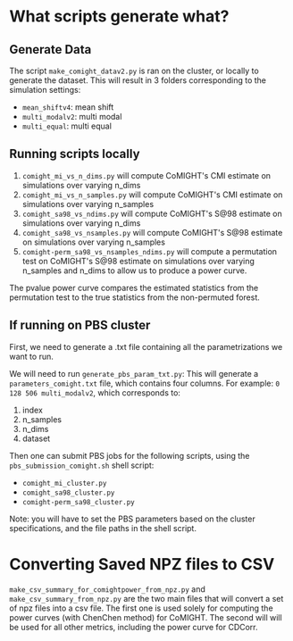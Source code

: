 # What scripts generate what?

## Generate Data

The script `make_comight_datav2.py` is ran on the cluster, or locally to generate the dataset. This will result in 3 folders corresponding to the
simulation settings:

- `mean_shiftv4`: mean shift
- `multi_modalv2`: multi modal
- `multi_equal`: multi equal

## Running scripts locally

1. `comight_mi_vs_n_dims.py` will compute CoMIGHT's CMI estimate on simulations over varying n_dims
2. `comight_mi_vs_n_samples.py` will compute CoMIGHT's CMI estimate on simulations over varying n_samples
3. `comight_sa98_vs_ndims.py` will compute CoMIGHT's S@98 estimate on simulations over varying n_dims
4. `comight_sa98_vs_nsamples.py` will compute CoMIGHT's S@98 estimate on simulations over varying n_samples
5. `comight-perm_sa98_vs_nsamples_ndims.py` will compute a permutation test on CoMIGHT's S@98 estimate on simulations over varying n_samples and n_dims to allow us to produce a power curve.

The pvalue power curve compares the estimated statistics from the permutation test to the true statistics from the non-permuted forest.

## If running on PBS cluster

First, we need to generate a .txt file containing all the parametrizations we want to run.

We will need to run `generate_pbs_param_txt.py`: This will generate a `parameters_comight.txt` file, which contains four columns. For example:
`0 128 506 multi_modalv2`, which corresponds to:

1. index
2. n_samples
3. n_dims
4. dataset

Then one can submit PBS jobs for the following scripts, using the `pbs_submission_comight.sh` shell script:

- `comight_mi_cluster.py`
- `comight_sa98_cluster.py`
- `comight-perm_sa98_cluster.py`

Note: you will have to set the PBS parameters based on the cluster specifications, and the file paths in the shell script.

# Converting Saved NPZ files to CSV

`make_csv_summary_for_comightpower_from_npz.py` and `make_csv_summary_from_npz.py` are the two main files
that will convert a set of npz files into a csv file. The first one is used solely for computing the
power curves (with ChenChen method) for CoMIGHT. The second will will be used for all other metrics, including the power curve for CDCorr.
